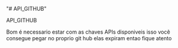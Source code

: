 "# API_GITHUB" 

API_GITHUB

Bom é necessario estar com as chaves APIs disponiveis isso você consegue pegar no proprio git hub
elas expiram entao fique atento


